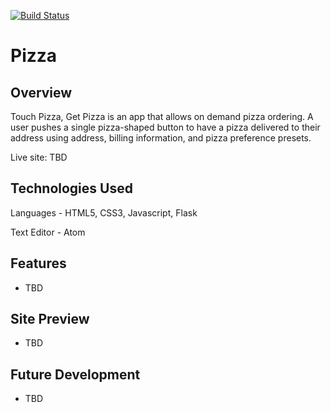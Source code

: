 [![Build Status](https://travis-ci.org/robertbernardbrown/Pizza.svg?branch=master)](https://travis-ci.org/robertbernardbrown/Pizza)

# Pizza

## Overview

Touch Pizza, Get Pizza is an app that allows on demand pizza ordering. A user pushes a single pizza-shaped button to have a pizza delivered to their address using address, billing information, and pizza preference presets.

Live site: TBD

## Technologies Used

Languages - HTML5, CSS3, Javascript, Flask

Text Editor - Atom

## Features

* TBD

## Site Preview
* TBD

## Future Development

* TBD
